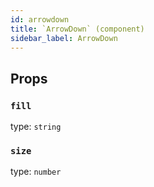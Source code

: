 ```yaml
---
id: arrowdown
title: `ArrowDown` (component)
sidebar_label: ArrowDown
---
```



Props
-----

### `fill`

type: `string`


### `size`

type: `number`

